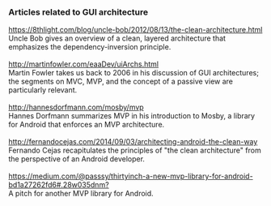### Articles related to GUI architecture

<https://8thlight.com/blog/uncle-bob/2012/08/13/the-clean-architecture.html> <br/>
Uncle Bob gives an overview of a clean, layered architecture that emphasizes the dependency-inversion principle.<br/><br/>
<http://martinfowler.com/eaaDev/uiArchs.html> <br/>
Martin Fowler takes us back to 2006 in his discussion of GUI architectures; the segments on MVC, MVP, and the concept of a passive view are particularly relevant.<br/><br/>
<http://hannesdorfmann.com/mosby/mvp> <br/>
Hannes Dorfmann summarizes MVP in his introduction to Mosby, a library for Android that enforces an MVP architecture.<br/><br/>
<http://fernandocejas.com/2014/09/03/architecting-android-the-clean-way> <br/>
Fernando Cejas recapitulates the principles of "the clean architecture" from the perspective of an Android developer.<br/><br/>
<https://medium.com/@passsy/thirtyinch-a-new-mvp-library-for-android-bd1a27262fd6#.28w035dnm?> <br/>
A pitch for another MVP library for Android.<br/><br/>
